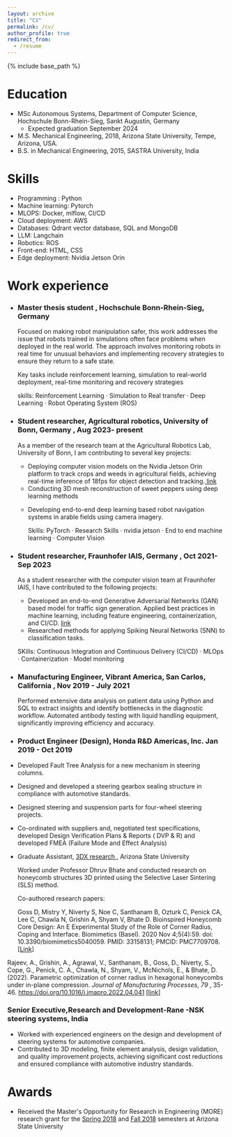 ```yaml
---
layout: archive
title: "CV"
permalink: /cv/
author_profile: true
redirect_from:
  - /resume
---
```

{% include base_path %}

Education
=========

* MSc Autonomous Systems, Department of Computer Science, Hochschule Bonn-Rhein-Sieg, Sankt Augustin, Germany
  * Expected graduation September 2024
* M.S. Mechanical Engineering, 2018, Arizona State University, Tempe, Arizona, USA.
* B.S. in Mechanical Engineering, 2015, SASTRA University, India

Skills
======

* Programming : Python
* Machine learning: Pytorch
* MLOPS: Docker, mlflow, CI/CD
* Cloud deployment: AWS
* Databases: Qdrant vector database, SQL and MongoDB
* LLM: Langchain
* Robotics: ROS
* Front-end: HTML, CSS
* Edge deployment: Nvidia Jetson Orin

Work experience
===============

* ### Master thesis student , Hochschule Bonn-Rhein-Sieg, Germany

  Focused on making robot manipulation safer, this work addresses the issue that robots trained in simulations often face problems when deployed in the real world. The approach involves monitoring robots in real time for unusual behaviors and implementing recovery strategies to ensure they return to a safe state.

  Key tasks include reinforcement learning, simulation to real-world deployment, real-time monitoring and recovery strategies

  skills: Reinforcement Learning · Simulation to Real transfer · Deep Learning · Robot Operating System (ROS)
* ### Student researcher, Agricultural robotics, University of Bonn, Germany , Aug 2023- present

  As a member of the research team at the Agricultural Robotics Lab, University of Bonn, I am contributing to several key projects:


  * Deploying computer vision models on the Nvidia Jetson Orin platform to track crops and weeds in agricultural fields, achieving real-time inference of 18fps for object detection and tracking.[ link](https://bharathsanthanam94.github.io//portfolio/portfolio-3/)
  * Conducting 3D mesh reconstruction of sweet peppers using deep learning methods

  - Developing end-to-end deep learning based robot navigation systems in arable fields using camera imagery.

    Skills: PyTorch · Research Skills · nvidia jetson · End to end machine learning · Computer Vision
* ### Student researcher, Fraunhofer IAIS, Germany , Oct 2021- Sep 2023

  As a student researcher with the computer vision team at Fraunhofer IAIS, I have contributed to the following projects:


  - Developed an end-to-end Generative Adversarial Networks (GAN) based model for traffic sign generation. Applied best practices in machine learning, including feature engineering, containerization, and CI/CD. [link](https://bharathsanthanam94.github.io//portfolio/portfolio-4/)
  - Researched methods for applying Spiking Neural Networks (SNN) to classification tasks.

  SKills: Continuous Integration and Continuous Delivery (CI/CD) · MLOps · Containerization · Model monitoring
* ### Manufacturing Engineer, Vibrant America, San Carlos, California , Nov 2019 - July 2021

  Performed extensive data analysis on patient data using Python and SQL to extract insights and identify bottlenecks in the diagnostic workflow. Automated antibody testing with liquid handling equipment, significantly improving efficiency and accuracy.
* ### Product Engineer (Design), Honda R&D Americas, Inc. Jan 2019 - Oct 2019

- Developed Fault Tree Analysis for a new mechanism in steering columns.
- Designed and developed a steering gearbox sealing structure in compliance with automotive standards.
- Designed steering and suspension parts for four-wheel steering projects.
- Co-ordinated with suppliers and, negotiated test specifications, developed Design Verification Plans & Reports ( DVP & R) and developed FMEA (Failure Mode and Effect Analysis)
- Graduate Assistant, [3DX research ](https://3dxresearch.com/), Arizona State University

  Worked under Professor Dhruv Bhate and conducted research on honeycomb structures 3D printed using the Selective Laser Sintering (SLS) method.

  Co-authored research papers:

  Goss D, Mistry Y, Niverty S, Noe C, Santhanam B, Ozturk C, Penick CA, Lee C, Chawla N, Grishin A, Shyam V, Bhate D. Bioinspired Honeycomb Core Design: An 	E											Experimental Study of the Role of Corner Radius, Coping and Interface. Biomimetics (Basel). 2020 Nov 4;5(4):59. doi: 10.3390/biomimetics5040059. PMID: 33158131; PMCID: PMC7709708. [[Link](https://pubmed.ncbi.nlm.nih.gov/33158131/)]

Rajeev, A., Grishin, A., Agrawal, V., Santhanam, B., Goss, D., Niverty, S., Cope, G., Penick, C. A., Chawla, N., Shyam, V., McNichols, E., & Bhate, D. (2022). Parametric optimization of corner radius in hexagonal honeycombs under in-plane compression. *Journal of Manufacturing Processes*,  *79* , 35-46. https://doi.org/10.1016/j.jmapro.2022.04.041 [[link](https://www.sciencedirect.com/science/article/abs/pii/S1526612522002742)]

### Senior Executive,Research and Development-Rane -NSK steering systems, India

- Worked with experienced engineers on the design and development of steering systems for automotive companies.
- Contributed to 3D modeling, finite element analysis, design validation, and quality improvement projects, achieving significant cost reductions and ensured compliance with automotive industry standards.

Awards
======

* Received the Master's Opportunity for Research in Engineering (MORE) research grant for the [Spring 2018](https://forge.engineering.asu.edu/furiproject/parametric-design-optimization-of-multi-functional-honeycomb-structures-for-additive-manufacturing/) and [Fall 2018](https://forge.engineering.asu.edu/furiproject/the-effect-of-corner-radius-on-the-mechanical-behavior-of-additively-manufactured-honeycomb-structures/) semesters at Arizona State University
